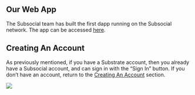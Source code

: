 ## Our Web App

The Subsocial team has built the first dapp running on the Subsocial network. The app can be accessed [here](https://app.subsocial.network).

## Creating An Account
As previously mentioned, if you have a Substrate account, then you already have a Subsocial account, and can sign in with the “Sign In” button. 
If you don’t have an account, return to the [Creating An Account](../account-setup/CreatingAnAccount.md) section.

![](https://media.discordapp.net/attachments/893485384154095640/963462205133688862/image2.png?width=1440&height=641)
